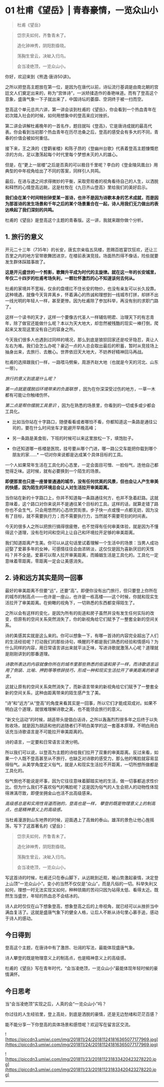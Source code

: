 # 01 杜甫《望岳》| 青春豪情，一览众山小

> 杜甫《望岳》

> 岱宗夫如何，齐鲁青未了。
> 
> 造化钟神秀，阴阳割昏晓。
> 
> 荡胸生曾云，决眦入归鸟。
> 
> 会当凌绝顶，一览众山小。

你好，欢迎来到《熊逸·唐诗50讲》。

之所以把登高主题放在第一位，是因为在唐代以前，诗坛流行基调是由南北朝的宫廷文人们奠定出来的，称为“宫体诗”，一派矫揉造作的香艳味道。而有了登高这个意象，盛唐气象一下子就出来了，中国诗坛的萎靡、空洞终于被一扫而空。

登高这个单元总共六讲，第一讲会谈到杜甫的《望岳》，你会看到一个热血青年在初次踏入社会的时候，如何用想象中的登高来应对挫折。

第二讲会讲解杜甫晚年的一首名作，题目就叫《登高》，它是唐诗成就的最高代表。你会看到当初那个热血青年在历尽沧桑之后，登高的感受会有多大的不同，青春的价值会被如何重估。

接下来，王之涣的《登鹳雀楼》和陈子昂的《登幽州台歌》代表着登高主题慷慨悲凉的方向，足以激荡起每个时代里每个梦想未灭的人的雄心。

但是，在“更上一层楼”之后是否真的可以极目千里呢？李白的《登金陵凤凰台》用典型的中年视角给出了不同的答案，同样引人共鸣。

最后，在进与退之间求得微妙的平衡，采取旁观者的视角看待自己的人生，以洒脱和释然的心情登高远眺，这是杜牧在《九日齐山登高》里给我们的美好启示。

 **我们会在某个时间特别钟爱某一首诗，也许不是因为诗歌本身的艺术成就，而是因为那首诗的发生场景和千年之后的某个场景重合在一起，诗人用我们无力做出的表达唤起了我们深刻的共鸣。**

杜甫的《望岳》是登高这个主题的青春版。这一讲，我就来跟你做个分析。

## 1. 旅行的意义

开元二十三年（735年）的长安，唐玄宗亲临五凤楼，恩赐百姓宴饮狂欢，还让三百里之内的地方官带歌舞团进京，在楼前表演竞技。场面热烈得不像话，险些就要发生群体踩踏事故了。

 **这是开元盛世的一个剪影，歌舞升平成为时代的主旋律。就在这一年的长安城里，年仅二十四岁的杜甫考场失利，一颗壮怀激烈的心不知道该何去何从。**

杜甫的家境并不宽裕，仅余的盘缠扛不住长安的物价，也没有亲友可以长久投靠。这种境遇，就像今天背井离乡，怀着满心的热诚和理想到一线城市打拼，却拼不出一线光明的年轻人一样，甚至更惨。因为杜甫除了参加科举，再没有别的求职门路了。

这样一个读书的天才，这样一个要像古代圣人一样辅佐明君、治理天下的有志青年，除了做官还能做什么呢？本以为天大地大，却忽然被残酷的现实一棒打倒，爬起来又发现这里没有自己的容身之所。

今天我们很多人也遇到过同样的境况，那么到底是狼狈回家还是咬牙隐忍，真让人左右为难。我们会怎么办呢？豪迈一点的人总会取出最后的积蓄，暂时从竞技场上抽身出来，去旅行、去散心。世界依旧天大地大，不妨养好精神回马再战。

杜甫的选择跟我们一样，一路喂马劈柴，周游齐赵大地（也就是今天的河北、山东一带）。

 *旅行的意义到底是什么呢？*

 *第一点就是摆脱旧环境带来的负面联想* ，因为在你深深受过伤的地方，一草一木都有可能让你触绪伤怀。

 *第二点是帮你摆脱工具意识* ，因为在熟悉的场景里，你看到的一切或多或少都会工具化。

* 比如当你站在十字路口，随便看看或者哪怕不看，你都知道这一条路是通往公司的，要在什么时间坐车才能避开早晚高峰；

* 另一条路是美食街，下班的时候可以来这里放松一下，填饱肚子。

* 你还知道哪一栋楼是医院，挂号要从哪个门进，哪一路公交车能把你载到哪个朋友的家……* 一切对你来说都是达成某个具体目标的工具。

一个人如果常年生活在工具化的心态里，一定会面目可憎、一脸俗气，连他自己都觉得乏味。这时候，就有必要换到一个陌生的场景。

 **即便那里也只是一座普普通通的城市，没有任何优美的风景，但也会让人产生审美的快感，因为陌生的环境总会让人对生活拉开审美距离。**

当你站在新的十字路口上，你并不知道每一条路通往何方，也并不急着赶路。这就意味着，这个路口对你来说并不是通往某个目标的工具。这样的话，就算走错了路你也不会生气，只会用悠然的心态欣赏街景。步子快一点或慢一点都无妨，因为没有了目标，就不需要执行力；而不需要执行力，当然就不需要苛刻的时间表。

今天的很多人之所以把旅行搞得很疲倦，也不觉得有任何审美体验，就是因为不懂得这个道理，没有在时间和空间上让自己和环境拉开足够的审美距离。

我们知道距离产生美。你可以从这句话里试着理解一个生活中的场景：当男人成功迎娶了爱慕多年的女神，可感情往往会由浓转淡，这仅仅是因为喜新厌旧的天性吗？并不全是。爱慕可以帮人拉开审美距离，而婚姻生活是工具化的。工具化一定意味着零距离，零距离一定会让美感消失。

## 2. 诗和远方其实是同一回事

最好的审美距离不但要“远”，还要“高”。即便你没有出门旅行，但只要登上你所在的城市的制高点——也许是一座山，也许是一栋高楼——这个时候，你就和现实生活拉开了审美距离。在俯瞰的视角下，一切熟悉的东西都变得陌生了。

之所以会有这样的变化，是因为所有的街道和房子虽然并没有发生任何实际的改变，但原有的空间关系突然消失了，你的新视角给它们赋予了一整套全新的空间关系。

诗的美感其实就是这么来的。你可以想象一下，有哪一首诗的内容完全超出了人们的生活经验呢？打动我们的那些诗句，唤醒的不都是我们熟悉的经验和情感吗？为什么同样的内容，用日常语言讲出来就平淡乏味，写进诗歌就激荡人心呢？道理就是刚刚讲到的那番道理。

 *诗歌所表达的内容就像你所在的城市里那些熟悉的街道和房子一样，而诗歌语言运用了倒装、比喻、押韵等等修辞技巧，形成一种和现实生活拉开了审美距离的新语言。*

这就让原有的空间关系突然消失了，而新语言带来的新视角给它们赋予了一整套全新的空间关系，这种由距离带来的陌生感产生了美。

“诗”和“远方”从“登高”的角度来看其实是一回事，所以它们才能成双成对。如果不明白这个道理，就很难理解诗歌之美，也不能领会旅行的意义。

“新文化运动”的时候，胡适带头提倡白话诗，之所以轰轰烈烈很多年之后终于以失败收场，就是因为胡适和他的追随者们不明白美学的这一套基本原理，不明白用白话充当诗歌语言是不可能拉开审美距离的。

诗的语言，一定要和日常语言泾渭分明。

所以我们可以说，以登高为主题的诗给我们拉开了双重的审美距离。反过来看，如果一个人既不登高甚至从不旅行，也缺乏对诗歌的感受力，那么他的嘴脸就容易显得俗气。从美学角度定义俗气，就是人和现实生活拉不开距离，一切所想所做都是工具化的。

俗气倒也不能说是坏事，因为它往往意味着脚踏实地的生活，做一切事都追求性价比。但为什么我们不喜欢俗气的嘴脸呢？这是因为俗气的人生会把人的动物性体现得淋漓尽致，即便坐拥金山也活不出高级感来。

 *高级感总是和实用性背道而驰的，登高也是一样，*  *攀登的既是物理意义上的制高点，也是精神意义上的高级感。*

当杜甫漫游到山东地界的时候，迎面遇上了高耸的泰山。雄浑的景色让他心旌摇荡，写下了这首著名的《望岳》：

> 岱宗夫如何，齐鲁青未了。
> 
> 造化钟神秀，阴阳割昏晓。
> 
> 荡胸生曾云，决眦入归鸟。
> 
> 会当凌绝顶，一览众山小。

写这首诗的时候，杜甫还只在泰山脚下，从远眺到近观，被山势激起豪情，决定登上山顶“一览众山小”。变小的当然不仅仅是“众山”，而是凡俗的一切。科举失利又如何，理想一时无法实现又如何，种种琐屑的苦闷只因为站得太低、看得太近。既然生当盛世，年轻的热血总不会结冰的。

诗人此时仅仅在山下想象登高，想象登高之后的上帝视角，就已经可以从挫折当中满血复活了。这就是盛唐气象下的健全人格，让后人不断从诗句里心慕手追，感动于诗人的感动。

## 今日得到

登高这个主题，在唐诗中有了激昂、壮阔的写法，最能体现盛唐气象。

诗人攀登的既是物理意义上的制高点，也是精神意义上的高级感。

杜甫的《望岳》写在青年时代，“会当凌绝顶，一览众山小”最能体现年轻时候的豪情满怀。

## 今日思考

当“会当凌绝顶”实现之后，人真的会“一览众山小”吗？

你过往的人生经验里，登上高处，到底是洒脱的豪情，还是无边愁绪和茫茫百感？

能不能分享一下你登高的具体场景和感悟呢？欢迎写在留言区交流。

![https://piccdn3.umiwi.com/img/201811/24/201811241816365077177969.jpg](https://piccdn3.umiwi.com/img/201811/24/201811241816365077177969.jpg)

![https://piccdn3.umiwi.com/img/201811/23/201811231833420423278220.jpg](https://piccdn3.umiwi.com/img/201811/23/201811231833420423278220.jpg)

---
